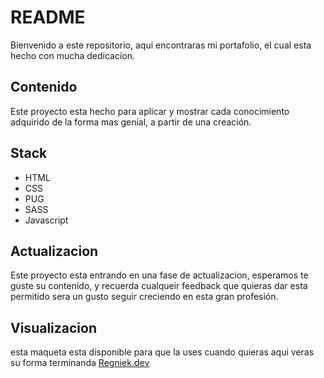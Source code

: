 # README
Bienvenido a este repositorio, aqui encontraras mi portafolio, el cual esta hecho con mucha dedicacion.

## Contenido
Este proyecto esta hecho para aplicar y mostrar cada conocimiento adquirido de la forma mas genial, a partir de una creación.

## Stack

* HTML
* CSS
* PUG
* SASS
* Javascript

## Actualizacion
Este proyecto esta entrando en una fase de actualizacion, esperamos te guste su contenido, y recuerda cualqueir feedback que quieras dar esta permitido sera un gusto seguir creciendo en esta gran profesión.

## Visualizacion

esta maqueta esta disponible para que la uses cuando quieras aqui veras su forma terminanda [Regniek.dev](https://www.regniek.dev)


